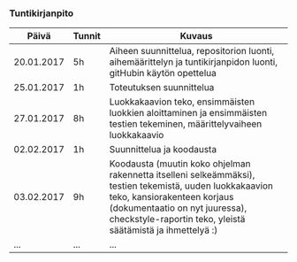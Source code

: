 ### Tuntikirjanpito
Päivä | Tunnit | Kuvaus
--------------- | ----- | ------
20.01.2017 | 5h | Aiheen suunnittelua, repositorion luonti, aihemäärittelyn ja tuntikirjanpidon luonti, gitHubin käytön opettelua
25.01.2017 | 1h | Toteutuksen suunnittelua
27.01.2017 | 8h | Luokkakaavion teko, ensimmäisten luokkien aloittaminen ja ensimmäisten testien tekeminen, määrittelyvaiheen luokkakaavio
02.02.2017 | 1h | Suunnittelua ja koodausta
03.02.2017 | 9h | Koodausta (muutin koko ohjelman rakennetta itselleni selkeämmäksi), testien tekemistä, uuden luokkakaavion teko, kansiorakenteen korjaus (dokumentaatio on nyt juuressa), checkstyle-raportin teko, yleistä säätämistä ja ihmettelyä :)
... | ... | ...

